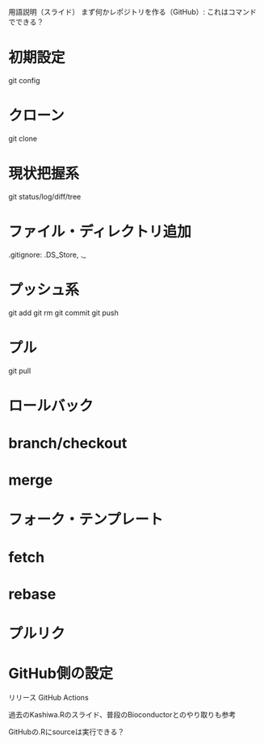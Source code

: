 用語説明（スライド）
まず何かレポジトリを作る（GitHub）: これはコマンドでできる？
# 初期設定
git config
# クローン
git clone
# 現状把握系
git status/log/diff/tree
# ファイル・ディレクトリ追加
.gitignore: .DS_Store, ._
# プッシュ系
git add
git rm
git commit
git push
# プル
git pull

# ロールバック
# branch/checkout
# merge
# フォーク・テンプレート
# fetch
# rebase
# プルリク

# GitHub側の設定
リリース
GitHub Actions

過去のKashiwa.Rのスライド、普段のBioconductorとのやり取りも参考

GitHubの.Rにsourceは実行できる？
